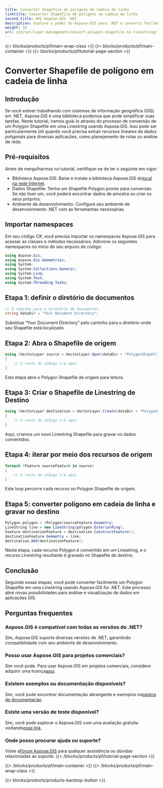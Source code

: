 ```yaml
---
title: Converter Shapefile de polígono em cadeia de linha
linktitle: Converter Shapefile de polígono em cadeia de linha
second_title: API Aspose.GIS .NET
description: Explore o poder do Aspose.GIS para .NET e converta facilmente Polygon Shapefiles em Linestrings. Aumente o seu desenvolvimento GIS hoje!
weight: 18
url: /pt/net/layer-management/convert-polygon-shapefile-to-linestring/
---
```


{{< blocks/products/pf/main-wrap-class >}}
{{< blocks/products/pf/main-container >}}
{{< blocks/products/pf/tutorial-page-section >}}

# Converter Shapefile de polígono em cadeia de linha

## Introdução
Se você estiver trabalhando com sistemas de informação geográfica (GIS) em .NET, Aspose.GIS é uma biblioteca poderosa que pode simplificar suas tarefas. Neste tutorial, iremos guiá-lo através do processo de conversão de um Polygon Shapefile em uma Linestring usando Aspose.GIS. Isso pode ser particularmente útil quando você precisa extrair recursos lineares de dados poligonais para diversas aplicações, como planejamento de rotas ou análise de rede.
## Pré-requisitos
Antes de mergulharmos no tutorial, certifique-se de ter o seguinte em vigor:
-  Biblioteca Aspose.GIS: Baixe e instale a biblioteca Aspose.GIS do[local na rede Internet](https://releases.aspose.com/gis/net/).
- Dados Shapefile: Tenha um Shapefile Polygon pronto para conversão. Se não tiver um, você poderá encontrar dados de amostra ou criar os seus próprios.
- Ambiente de desenvolvimento: Configure seu ambiente de desenvolvimento .NET com as ferramentas necessárias.
## Importar namespaces
Em seu código C#, você precisa importar os namespaces Aspose.GIS para acessar as classes e métodos necessários. Adicione os seguintes namespaces no início do seu arquivo de código:
```csharp
using Aspose.Gis;
using Aspose.Gis.Geometries;
using System;
using System.Collections.Generic;
using System.Linq;
using System.Text;
using System.Threading.Tasks;
```
## Etapa 1: definir o diretório de documentos
```csharp
// O caminho para o diretório de documentos.
string dataDir = "Your Document Directory";
```
Substitua “Your Document Directory” pelo caminho para o diretório onde seu Shapefile está localizado.
## Etapa 2: Abra o Shapefile de origem
```csharp
using (VectorLayer source = VectorLayer.Open(dataDir + "PolygonShapeFile.shp", Drivers.Shapefile))
{
    // O resto do código irá aqui
}
```
Esta etapa abre o Polygon Shapefile de origem para leitura.
## Etapa 3: Criar o Shapefile de Linestring de Destino
```csharp
using (VectorLayer destination = VectorLayer.Create(dataDir + "PolygonShapeFileToLineShapeFile_out.shp", Drivers.Shapefile))
{
    // O resto do código irá aqui
}
```
Aqui, criamos um novo Linestring Shapefile para gravar os dados convertidos.
## Etapa 4: iterar por meio dos recursos de origem
```csharp
foreach (Feature sourceFeature in source)
{
    // O resto do código irá aqui
}
```
Este loop percorre cada recurso no Polygon Shapefile de origem.
## Etapa 5: converter polígono em cadeia de linha e gravar no destino
```csharp
Polygon polygon = (Polygon)sourceFeature.Geometry;
LineString line = new LineString(polygon.ExteriorRing);
Feature destinationFeature = destination.ConstructFeature();
destinationFeature.Geometry = line;
destination.Add(destinationFeature);
```
Nesta etapa, cada recurso Polygon é convertido em um Linestring, e o recurso Linestring resultante é gravado no Shapefile de destino.
## Conclusão
Seguindo essas etapas, você pode converter facilmente um Polygon Shapefile em uma Linestring usando Aspose.GIS for .NET. Este processo abre novas possibilidades para análise e visualização de dados em aplicações GIS.

## Perguntas frequentes
### Aspose.GIS é compatível com todas as versões do .NET?
Sim, Aspose.GIS suporta diversas versões de .NET, garantindo compatibilidade com seu ambiente de desenvolvimento.
### Posso usar Aspose.GIS para projetos comerciais?
 Sim você pode. Para usar Aspose.GIS em projetos comerciais, considere adquirir uma licença[aqui](https://purchase.aspose.com/buy).
### Existem exemplos ou documentação disponíveis?
 Sim, você pode encontrar documentação abrangente e exemplos no[página de documentação](https://reference.aspose.com/gis/net/).
### Existe uma versão de teste disponível?
 Sim, você pode explorar o Aspose.GIS com uma avaliação gratuita visitando[esse link](https://releases.aspose.com/).
### Onde posso procurar ajuda ou suporte?
 Visite a[Fórum Aspose.GIS](https://forum.aspose.com/c/gis/33) para qualquer assistência ou dúvidas relacionadas ao suporte.
{{< /blocks/products/pf/tutorial-page-section >}}

{{< /blocks/products/pf/main-container >}}
{{< /blocks/products/pf/main-wrap-class >}}

{{< blocks/products/products-backtop-button >}}
